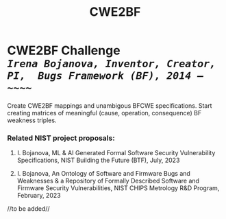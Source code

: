 ﻿---
weight: 3
title: "CWE2BF"
---
# CWE2BF Challenge <br/>_`Irena Bojanova, Inventor, Creator, PI,  Bugs Framework (BF), 2014 – ~~~~`_

Create CWE2BF mappings and unambigous BFCWE specifications. Start creating matrices of meaningful (cause, operation, consequence) BF weakness triples.

### Related NIST project proposals:

1. I. Bojanova, ML & AI Generated Formal Software Security Vulnerability Specifications, NIST Building the Future (BTF), July, 2023

2. I. Bojanova, An Ontology of Software and Firmware Bugs and Weaknesses & a Repository of Formally Described Software and Firmware Security Vulnerabilities, NIST CHIPS Metrology R&D Program, February, 2023

//to be added//